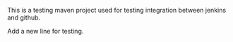 This is a testing maven project used for testing integration between jenkins and github.

Add a new line for testing.

